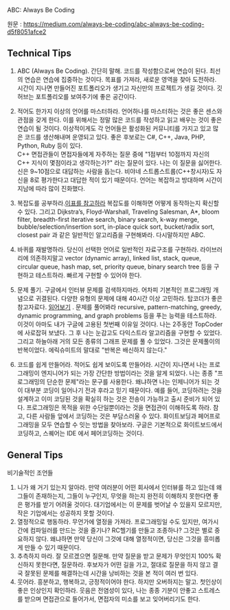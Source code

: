 ABC: Always Be Coding

원문 : https://medium.com/always-be-coding/abc-always-be-coding-d5f8051afce2


## Technical Tips

1. ABC (Always Be Coding). 간단히 말해. 코드를 작성함으로써 연습이 된다. 최선의 연습은 연습에 집중하는 것이다. 목표를 가져라, 새로운 영역을 찾아 도전하라. 시간이 지나면 만들어진 포트폴리오가 생기고 자신만의 프로젝트가 생길 것이다. 깃허브는 포트폴리오를 보여주기에 좋은 공간이다.    
2. 적어도 한가지 이상의 언어를 마스터하라. 언어하나를 마스터하는 것은 좋은 센스와 관점을 갖게 한다. 이를 위해서는 정말 많은 코드를 작성하고 읽고 배우는 것이 좋은 연습이 될 것이다. 이상적이게도 각 언어들은 활성화된 커뮤니티를 가지고 있고 많은 코드를 생산해내며 운영되고 있다. 좋은 후보로는 C#, C++, Java, PHP, Python, Ruby 등이 있다.  
C++ 면접관들이 면접자들에게 자주하는 질문 중에 "1점부터 10점까지 자신의 C++ 지식이 몇점이라고 생각하는가?" 라는 질문이 있다. 나는 이 질문을 싫어한다. 신은 9~10점으로 대답하는 사람을 돕는다. 비야네 스트롭스트룹(C++창시자)도 자신을 8로 평가한다고 대답한 적이 있기 때문이다. 언어는 복잡하고 방대하며 시간이 지남에 따라 많이 진화했다.  
1. 복잡도를 공부하라.[이표를 참고하라](http://bigocheatsheet.com/)
복잡도를 이해하면 어떻게 동작하는지 확신할 수 있다. 그리고 Dijkstra’s, Floyd-Warshall, Traveling Salesman, A*, bloom filter, breadth-first iterative search, binary search, k-way merge, bubble/selection/insertion sort, in-place quick sort, bucket/radix sort, closest pair 과 같은 일반적인 알고리즘을 구현해봐라. 다시말하지만 ABC. 
2. 바퀴를 재발명하라. 당신이 선택한 언어로 일반적인 자료구조를 구현하라. 라이브러리에 의존하지말고 vector (dynamic array), linked list, stack, queue, circular queue, hash map, set, priority queue, binary search tree 등을 구현하고 테스트하라. 빠르게 구현할 수 있어야 한다.
3. 문제 풀기. 구글에서 인터뷰 문제를 검색하지마라. 어차피 기본적인 프로그래밍 개념으로 귀결된다. 다양한 유형의 문제에 대해 40시간 이상 고민하라. 탑코더가 좋은 참고자료다. [읽어보기](https://www.topcoder.com/community/competitive-programming/tutorials/) . 문제를 풀어봐라 recursive, pattern-matching, greedy, dynamic programming, and graph problems 등을 푸는 능력을 테스트하라. 
이것이 아마도 내가 구글에 고용된 첫번째 이유일 것이다. 나는 2주동안 TopCoder에 사로잡혀 보냈다. 그 후 나는 눈감고도 다익스트라 알고리즘을 구현할 수 있었다. 그리고 하늘아래 거의 모든 종류의 그래프 문제를 풀 수 있었다. 그것은 문제풀이의 반복이었다. 에릭슈미트의 말대로 "반복은 배신하지 않는다."

1. 코드를 쉽게 만들어라. 적어도 쉽게 보이도록 만들어라. 시간이 지나면서 나는 프로그래밍이 엔지니어가 되는 가장 간단한 방법이라는 것을 알게 되었다. 나는 종종 "프로그래밍의 단순한 문제"라는 문구를 사용한다. 왜냐하면 나는 인제니어가 되는 것이 대부분 코딩이 일어나기 전과 후라고 믿기 때문이다. 예를 들어, 코딩하려는 것을 설계하고 이미 코딩된 것을 확실히 하는 것은 전송이 가능하고 출시 준비가 되어 있다. 프로그래밍은 목적을 위한 수단일뿐이라는 것을 면접관이 이해하도록 하라. 
참고, 다른 사람들 앞에서 코딩하는 것은 부담스러울 수 있다. 화이트보딩과 페어프로그래밍을 모두 연습할 수 잇는 방법을 찾아보라. 구글은 기본적으로 화이트보드에서 코딩하고, 스퀘어는 IDE 에서 페어코딩하는 것이다. 

## General Tips

비기술적인 조언들

1. 니가 왜 거기 있는지 알아라. 만약 여러분이 어떤 회사에서 인터뷰를 하고 있는데 왜 그들이 존재하는지, 그들이 누구인지, 무엇을 하는지 완전히 이해하지 못한다면 좋은 평가를 받기 어려울 것이다. 대기업에서는 이 문제를 벗어날 수 있을지 모르지만, 작은 기업에서는 성공하지 못할 것이다.
1. 열정적으로 행동하라. 무언가에 열정을 가져라. 프로그래밍일 수도 있지만,   여가시간에 컴파일러를 만드는 것을 즐기나? RC헬기를 만들고 조종하나? 그것은 별로 중요하지 않다. 왜냐하면 만약 당신이 그것에 대해 열정적이면, 당신은 그것을 흥미롭게 만들 수 있기 때문이다.
1. 추측하지 마라. 잘 모르겠으면 질문해. 만약 질문을 받고 문제가 무엇인지 100% 확신하지 못한다면, 질문하라. 후보자가 어떤 길을 가고, 절대로 질문을 하지 않고 결국 잘못된 문제를 해결하는데 시간을 낭비하는 것을 본 적이 여러 번 있다.
1. 웃어라. 흥분하고, 행복하고, 긍정적이어야 한다. 하지만 오버하지는 말고.  첫인상이 좋은 인상인지 확인하라. 웃음은 전염성이 있다, 나는 종종 기분이 안좋고 스트레스를 받으며 면접관으로 들어가서, 면접자의 미소를 보고 잊어버리기도 한다. 
